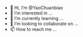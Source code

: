 - 👋 Hi, I’m @YaoChuanbiao
- 👀 I’m interested in ...
- 🌱 I’m currently learning ...
- 💞️ I’m looking to collaborate on ...
- 📫 How to reach me ...

<!---
YaoChuanbiao/YaoChuanbiao is a ✨ special ✨ repository because its `README.md` (this file) appears on your GitHub profile.
You can click the Preview link to take a look at your changes.
--->
